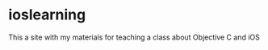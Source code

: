 ioslearning
===========

This a site with my materials for teaching a class about Objective C and iOS